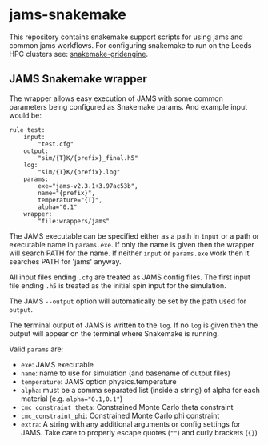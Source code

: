 # jams-snakemake

This repository contains snakemake support scripts for using jams and common jams workflows. For configuring snakemake to run on the Leeds HPC clusters see: [snakemake-gridengine](https://github.com/drjbarker/snakemake-gridengine).

## JAMS Snakemake wrapper

The wrapper allows easy execution of JAMS with some common parameters being configured as Snakemake params. And example input would be:

```
rule test:
    input:
        "test.cfg"
    output: 
        "sim/{T}K/{prefix}_final.h5"
    log:
        "sim/{T}K/{prefix}.log"
    params:
        exe="jams-v2.3.1+3.97ac53b",
        name="{prefix}",
        temperature="{T}",
        alpha="0.1"
    wrapper:
        "file:wrappers/jams"
```

The JAMS executable can be specified either as a path in `input` or a path or executable name in `params.exe`. If only the name is given then the wrapper will search PATH for the name. If neither `input` or `params.exe` work then it searches PATH for 'jams' anyway. 

All input files ending `.cfg` are treated as JAMS config files. The first input file ending `.h5` is treated as the initial spin input for the simulation.

The JAMS `--output` option will automatically be set by the path used for `output`. 

The terminal output of JAMS is written to the `log`. If no `log` is given then the output will appear on the terminal where Snakemake is running.

Valid `params` are:
- `exe`: JAMS executable
- `name`: name to use for simulation (and basename of output files) 
- `temperature`: JAMS option physics.temperature
- `alpha`: must be a comma separated list (inside a string) of alpha for each material (e.g. `alpha="0.1,0.1"`)
- `cmc_constraint_theta`: Constrained Monte Carlo theta constraint
- `cmc_constraint_phi`: Constrained Monte Carlo phi constraint
- `extra`: A string with any additional arguments or config settings for JAMS. Take care to properly escape quotes (`""`) and curly brackets (`{}`)
